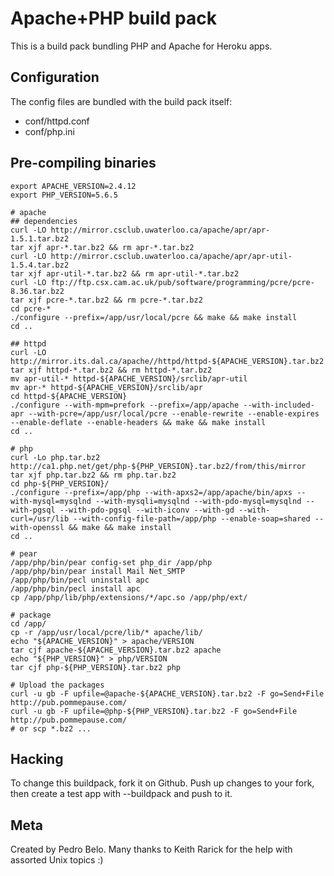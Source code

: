 Apache+PHP build pack
========================

This is a build pack bundling PHP and Apache for Heroku apps.

Configuration
-------------

The config files are bundled with the build pack itself:

* conf/httpd.conf
* conf/php.ini


Pre-compiling binaries
----------------------

    export APACHE_VERSION=2.4.12
    export PHP_VERSION=5.6.5
    
    # apache
    ## dependencies
    curl -LO http://mirror.csclub.uwaterloo.ca/apache/apr/apr-1.5.1.tar.bz2
    tar xjf apr-*.tar.bz2 && rm apr-*.tar.bz2
    curl -LO http://mirror.csclub.uwaterloo.ca/apache/apr/apr-util-1.5.4.tar.bz2
    tar xjf apr-util-*.tar.bz2 && rm apr-util-*.tar.bz2
    curl -LO ftp://ftp.csx.cam.ac.uk/pub/software/programming/pcre/pcre-8.36.tar.bz2
    tar xjf pcre-*.tar.bz2 && rm pcre-*.tar.bz2
    cd pcre-*
    ./configure --prefix=/app/usr/local/pcre && make && make install
    cd ..
    
    ## httpd
    curl -LO http://mirror.its.dal.ca/apache//httpd/httpd-${APACHE_VERSION}.tar.bz2
    tar xjf httpd-*.tar.bz2 && rm httpd-*.tar.bz2
    mv apr-util-* httpd-${APACHE_VERSION}/srclib/apr-util
    mv apr-* httpd-${APACHE_VERSION}/srclib/apr
    cd httpd-${APACHE_VERSION}
    ./configure --with-mpm=prefork --prefix=/app/apache --with-included-apr --with-pcre=/app/usr/local/pcre --enable-rewrite --enable-expires --enable-deflate --enable-headers && make && make install
    cd ..
    
    # php
    curl -Lo php.tar.bz2 http://ca1.php.net/get/php-${PHP_VERSION}.tar.bz2/from/this/mirror
    tar xjf php.tar.bz2 && rm php.tar.bz2
    cd php-${PHP_VERSION}/
    ./configure --prefix=/app/php --with-apxs2=/app/apache/bin/apxs --with-mysql=mysqlnd --with-mysqli=mysqlnd --with-pdo-mysql=mysqlnd --with-pgsql --with-pdo-pgsql --with-iconv --with-gd --with-curl=/usr/lib --with-config-file-path=/app/php --enable-soap=shared --with-openssl && make && make install
    cd ..
    
    # pear
    /app/php/bin/pear config-set php_dir /app/php
    /app/php/bin/pear install Mail Net_SMTP
    /app/php/bin/pecl uninstall apc
    /app/php/bin/pecl install apc
    cp /app/php/lib/php/extensions/*/apc.so /app/php/ext/
    
    # package
    cd /app/
    cp -r /app/usr/local/pcre/lib/* apache/lib/
    echo "${APACHE_VERSION}" > apache/VERSION
    tar cjf apache-${APACHE_VERSION}.tar.bz2 apache
    echo "${PHP_VERSION}" > php/VERSION
    tar cjf php-${PHP_VERSION}.tar.bz2 php

    # Upload the packages
    curl -u gb -F upfile=@apache-${APACHE_VERSION}.tar.bz2 -F go=Send+File http://pub.pommepause.com/
    curl -u gb -F upfile=@php-${PHP_VERSION}.tar.bz2 -F go=Send+File http://pub.pommepause.com/
    # or scp *.bz2 ...


Hacking
-------

To change this buildpack, fork it on Github. Push up changes to your fork, then create a test app with --buildpack <your-github-url> and push to it.


Meta
----

Created by Pedro Belo.
Many thanks to Keith Rarick for the help with assorted Unix topics :)
